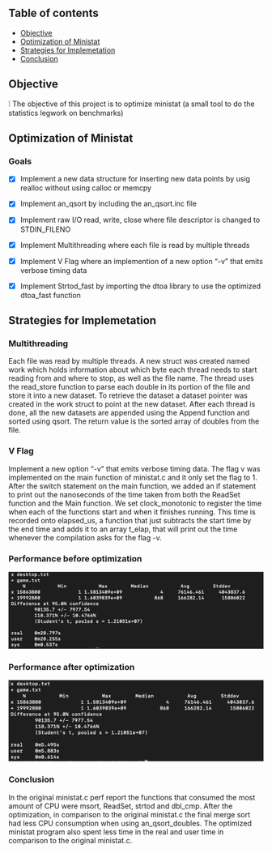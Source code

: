 ## Table of contents
* [Objective](#objective)
* [Optimization of Ministat](#optimization-of-ministat )
* [Strategies for Implemetation](#strategies-for-implemetation)
* [Conclusion](#conclusion)

## Objective
:grey_exclamation: The objective of this project is to optimize ministat (a small tool to do the statistics legwork on benchmarks)


## Optimization of Ministat 

### Goals
- [x] Implement a new data structure for inserting new data points by usig realloc without using calloc or memcpy
- [x] Implement an_qsort by including the an_qsort.inc file
- [x] Implement raw I/O read, write, close where file descriptor is changed to STDIN_FILENO 
- [x] Implement Multithreading where each file is read by multiple threads
- [x] Implement V Flag where an implemention of a new option “-v” that emits verbose timing data
- [x] Implement Strtod_fast by importing the dtoa library to use the optimized dtoa_fast function


## Strategies for Implemetation
### Multithreading
Each file was read by multiple threads. A new struct was created named work which holds information about which byte each thread needs to start reading from and where to stop, as well as the file name. The thread uses the read_store function to parse each double in its portion of the file and store it into a new dataset. To retrieve the dataset a dataset pointer was created in the work struct to point at the new dataset. After each thread is done, all the new datasets are appended using the Append function and sorted using qsort. The return value is the sorted array of doubles from the file.

### V Flag
Implement a new option “-v” that emits verbose timing data. The flag v was implemented on the main function of ministat.c and it only set the flag to 1. After the switch statement on the main function, we added an if statement to print out the nanoseconds of the time taken from both the ReadSet function and the Main function. We set clock_monotonic to register the time when each of the functions start and when it finishes running. This time is recorded onto elapsed_us, a function that just subtracts the start time by the end time and adds it to an array t_elap, that will print out the time whenever the compilation asks for the flag -v.

### Performance before optimization
![Alt text](screenshots/before-opt.png?raw=true " ")


### Performance after optimization
![Alt text](screenshots/complete-opt.png?raw=true " ")


### Conclusion
In the original ministat.c perf report the functions that consumed the most amount of CPU were msort, ReadSet, strtod and dbl_cmp. After the optimization, in comparison to the original ministat.c the final merge sort had less CPU consumption when using an_qsort_doubles. The optimized ministat program also spent less time in the real and user time in comparison to the original ministat.c.

